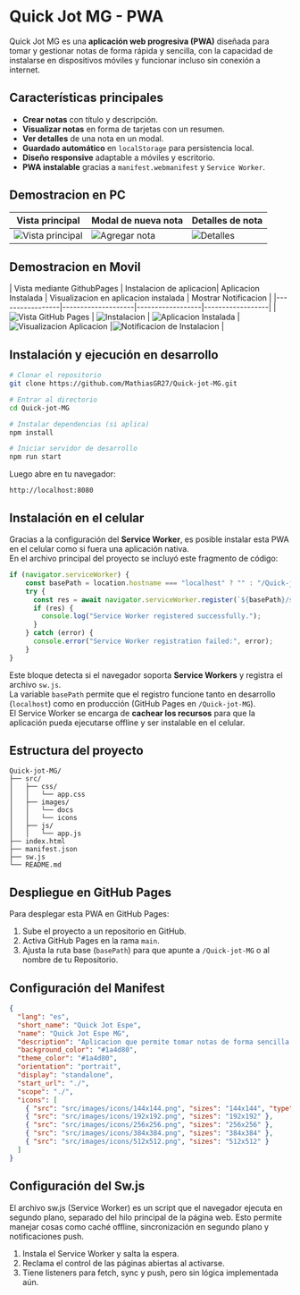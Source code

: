 # Quick Jot MG - PWA

Quick Jot MG es una **aplicación web progresiva (PWA)** diseñada para tomar y gestionar notas de forma rápida y sencilla, con la capacidad de instalarse en dispositivos móviles y funcionar incluso sin conexión a internet.

## Características principales

- **Crear notas** con título y descripción.
- **Visualizar notas** en forma de tarjetas con un resumen.
- **Ver detalles** de una nota en un modal.
- **Guardado automático** en `localStorage` para persistencia local.
- **Diseño responsive** adaptable a móviles y escritorio.
- **PWA instalable** gracias a `manifest.webmanifest` y `Service Worker`.

## Demostracion en PC

| Vista principal | Modal de nueva nota | Detalles de nota |
|-----------------|--------------------|------------------|
| ![Vista principal](./src/images/docs/vistaprincipal.png) | ![Agregar nota](./src/images/docs/agreagacionnota.png) | ![Detalles](./src/images/docs/detalleNota.png) |

## Demostracion en Movil

| Vista mediante GithubPages | Instalacion de aplicacion| Aplicacion Instalada | Visualizacion en aplicacion instalada | Mostrar Notificacion |
|-----------------|--------------------|------------------|------------------|
| ![Vista GitHub Pages](./src/images/docs/aplicaciondesplegadaengithubpages.png) | ![Instalacion](./src/images/docs/instalaciondeaplicacion.png) | ![Aplicacion Instalada](./src/images/docs/aplicacioninstalada.png) |![Visualizacion Aplicacion](./src/images/docs/visualizacionencelular.png) |![Notificacion de Instalacion](./src/images/docs/MostrarNotificacion.png) |

## Instalación y ejecución en desarrollo

```bash
# Clonar el repositorio
git clone https://github.com/MathiasGR27/Quick-jot-MG.git

# Entrar al directorio
cd Quick-jot-MG

# Instalar dependencias (si aplica)
npm install

# Iniciar servidor de desarrollo
npm run start
```
Luego abre en tu navegador:  
```
http://localhost:8080
```

## Instalación en el celular

Gracias a la configuración del **Service Worker**, es posible instalar esta PWA en el celular como si fuera una aplicación nativa.  
En el archivo principal del proyecto se incluyó este fragmento de código:

```javascript
if (navigator.serviceWorker) {
    const basePath = location.hostname === "localhost" ? "" : "/Quick-jot-MG";
    try {
      const res = await navigator.serviceWorker.register(`${basePath}/sw.js`);
      if (res) {
        console.log("Service Worker registered successfully.");
      }
    } catch (error) {
      console.error("Service Worker registration failed:", error);
    }
}
```

Este bloque detecta si el navegador soporta **Service Workers** y registra el archivo `sw.js`.  
La variable `basePath` permite que el registro funcione tanto en desarrollo (`localhost`) como en producción (GitHub Pages en `/Quick-jot-MG`).  
El Service Worker se encarga de **cachear los recursos** para que la aplicación pueda ejecutarse offline y ser instalable en el celular.

## Estructura del proyecto
```
Quick-jot-MG/
├── src/
│   ├── css/
│   │   └── app.css
│   ├── images/
│   │   └── docs
│   │   └── icons
│   ├── js/
│   │   └── app.js
├── index.html
├── manifest.json
├── sw.js
└── README.md
```

## Despliegue en GitHub Pages

Para desplegar esta PWA en GitHub Pages:
1. Sube el proyecto a un repositorio en GitHub.
2. Activa GitHub Pages en la rama `main`.
3. Ajusta la ruta base (`basePath`) para que apunte a `/Quick-jot-MG` o al nombre de tu Repositorio.

## Configuración del Manifest

```json
{
  "lang": "es",
  "short_name": "Quick Jot Espe",
  "name": "Quick Jot Espe MG",
  "description": "Aplicacion que permite tomar notas de forma sencilla y rapida",
  "background_color": "#1a4d80",
  "theme_color": "#1a4d80",
  "orientation": "portrait",
  "display": "standalone",
  "start_url": "./",
  "scope": "./",
  "icons": [
    { "src": "src/images/icons/144x144.png", "sizes": "144x144", "type": "image/png" },
    { "src": "src/images/icons/192x192.png", "sizes": "192x192" },
    { "src": "src/images/icons/256x256.png", "sizes": "256x256" },
    { "src": "src/images/icons/384x384.png", "sizes": "384x384" },
    { "src": "src/images/icons/512x512.png", "sizes": "512x512" }
  ]
}
```

## Configuración del Sw.js
El archivo sw.js (Service Worker) es un script que el navegador ejecuta en segundo plano, separado del hilo principal de la página web.
Esto permite manejar cosas como caché offline, sincronización en segundo plano y notificaciones push.

1. Instala el Service Worker y salta la espera.
2. Reclama el control de las páginas abiertas al activarse.
3. Tiene listeners para fetch, sync y push, pero sin lógica implementada aún.
